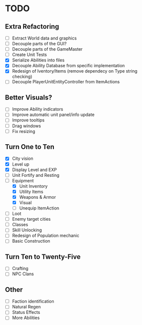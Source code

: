 ﻿# TODO

## Extra Refactoring
- [ ] Extract World data and graphics
- [ ] Decouple parts of the GUI?
- [ ] Decouple parts of the GameMaster
- [ ] Create Unit Tests
- [X] Serialize Abilities into files
- [X] Decouple Ability Database from specific implementation
- [X] Redesign of Iventory/Items (remove dependecy on Type string checking)
- [ ] Decouple PlayerUnitEntityController from ItemActions

## Better Visuals?
- [ ] Improve Ability indicators
- [ ] Improve automatic unit panel/info update
- [ ] Improve tooltips
- [ ] Drag windows
- [ ] Fix resizing

## Turn One to Ten
- [X] City vision
- [X] Level up
- [X] Display Level and EXP
- [ ] Unit Fortify and Resting
- [ ] Equipment
  - [X] Unit Inventory
  - [X] Utility Items
  - [X] Weapons & Armor
  - [X] Visual
  - [ ] Unequip ItemAction
- [ ] Loot
- [ ] Enemy target cities
- [ ] Classes
- [ ] Skill Unlocking
- [ ] Redesign of Population mechanic
- [ ] Basic Construction

## Turn Ten to Twenty-Five
- [ ] Crafting
- [ ] NPC Clans

## Other
- [ ] Faction identification
- [ ] Natural Regen
- [ ] Status Effects
- [ ] More Abilities